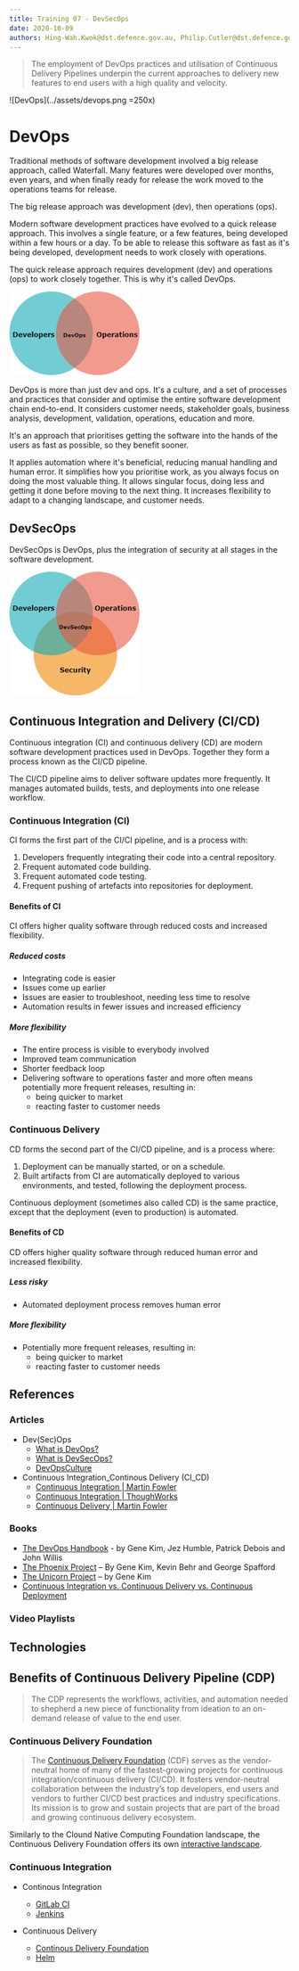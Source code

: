 ```yaml
---
title: Training 07 - DevSecOps
date: 2020-10-09
authors: Hing-Wah.Kwok@dst.defence.gov.au, Philip.Cutler@dst.defence.gov.au
---
```


<!-- # Training 07 - DevSecOps and Continuous Delivery Pipelines -->

> The employment of DevOps practices and utilisation of Continuous Delivery Pipelines underpin the current approaches to delivery new features to end users with a high quality and velocity.

![DevOps](../assets/devops.png =250x)

# DevOps

Traditional methods of software development involved a big release approach, called Waterfall. Many features were developed over months, even years, and when finally ready for release the work moved to the operations teams for release.

The big release approach was development (dev), then operations (ops).

Modern software development practices have evolved to a quick release approach. This involves a single feature, or a few features, being developed within a few hours or a day. To be able to release this software as fast as it's being developed, development needs to work closely with operations.

The quick release approach requires development (dev) and operations (ops) to work closely together. This is why it's called DevOps.

![DevOps venn diagram](../assets/DevOps_venn.png)

DevOps is more than just dev and ops. It's a culture, and a set of processes and practices that consider and optimise the entire software development chain end-to-end. It considers customer needs, stakeholder goals, business analysis, development, validation, operations, education and more.

It's an approach that prioritises getting the software into the hands of the users as fast as possible, so they benefit sooner.

It applies automation where it's beneficial, reducing manual handling and human error. It simplifies how you prioritise work, as you always focus on doing the most valuable thing. It allows singular focus, doing less and getting it done before moving to the next thing. It increases flexibility to adapt to a changing landscape, and customer needs.

## DevSecOps

DevSecOps is DevOps, plus the integration of security at all stages in the software development.

![DevSecOps venn diagram](../assets/DevSecOps_venn.png)

## Continuous Integration and Delivery (CI/CD)
Continuous integration (CI) and continuous delivery (CD) are modern software development practices used in DevOps. Together they form a process known as the CI/CD pipeline.

The CI/CD pipeline aims to deliver software updates more frequently. It manages automated builds, tests, and deployments into one release workflow.

### Continuous Integration (CI)

CI forms the first part of the CI/CI pipeline, and is a process with:
1.	Developers frequently integrating their code into a central repository.
1.	Frequent automated code building.
1.	Frequent automated code testing.
1.	Frequent pushing of artefacts into repositories for deployment.

#### Benefits of CI

CI offers higher quality software through reduced costs and increased flexibility.

##### Reduced costs

* Integrating code is easier
* Issues come up earlier
* Issues are easier to troubleshoot, needing less time to resolve
* Automation results in fewer issues and increased efficiency

##### More flexibility

* The entire process is visible to everybody involved
* Improved team communication
* Shorter feedback loop
* Delivering software to operations faster and more often means potentially more frequent releases, resulting in:
  * being quicker to market
  * reacting faster to customer needs

### Continuous Delivery

CD forms the second part of the CI/CD pipeline, and is a process where:
1. Deployment can be manually started, or on a schedule.
1. Built artifacts from CI are automatically deployed to various environments, and tested, following the deployment process.

Continuous deployment (sometimes also called CD) is the same practice, except that the deployment (even to production) is  automated.

#### Benefits of CD

CD offers higher quality software through reduced human error and increased flexibility.

##### Less risky

* Automated deployment process removes human error

##### More flexibility

* Potentially more frequent releases, resulting in:
  * being quicker to market
  * reacting faster to customer needs

## References

### Articles

- Dev(Sec)Ops
  - [What is DevOps?](https://theagileadmin.com/what-is-devops/)
  - [What is DevSecOps?](https://www.redhat.com/en/topics/devops/what-is-devsecops)
  - [DevOpsCulture](https://www.martinfowler.com/bliki/DevOpsCulture.html)
- Continuous Integration_Continous Delivery (CI_CD)
  - [Continuous Integration | Martin Fowler](https://martinfowler.com/articles/continuousIntegration.html)
  - [Continuous Integration | ThoughWorks](https://www.thoughtworks.com/continuous-integration)
  - [Continuous Delivery | Martin Fowler](https://www.martinfowler.com/bliki/ContinuousDelivery.html)

### Books

- [The DevOps Handbook](https://learning.oreilly.com/library/view/the-devops-handbook/9781457191381/) - by Gene Kim, Jez Humble, Patrick Debois and John Willis
- [The Phoenix Project](https://learning.oreilly.com/library/view/the-phoenix-project/9781457191350/) – By Gene Kim, Kevin Behr and George Spafford
- [The Unicorn Project](https://learning.oreilly.com/library/view/the-unicorn-project/9781098124175/) – by Gene Kim
- [Continuous Integration vs. Continuous Delivery vs. Continuous Deployment](https://learning.oreilly.com/library/view/continuous-integration-vs/9781492088943/)

### Video Playlists

## Technologies

## Benefits of Continuous Delivery Pipeline (CDP)

> The CDP represents the workflows, activities, and automation needed to shepherd a new piece of functionality from ideation to an on-demand release of value to the end user.

### Continuous Delivery Foundation

> The [Continuous Delivery Foundation](https://cd.foundation) (CDF) serves as the vendor-neutral home of many of the fastest-growing projects for continuous integration/continuous delivery (CI/CD). It fosters vendor-neutral collaboration between the industry’s top developers, end users and vendors to further CI/CD best practices and industry specifications. Its mission is to grow and sustain projects that are part of the broad and growing continuous delivery ecosystem.

Similarly to the Clound Native Computing Foundation landscape, the Continuous Delivery Foundation offers its own [interactive landscape](https://landscape.cd.foundation/).

### Continuous Integration

- Continous Integration

  - [GitLab CI](https://about.gitlab.com/)
  - [Jenkins](https://www.jenkins.io/)

- Continuous Delivery

  - [Continous Delivery Foundation](https://cd.foundation/)
  - [Helm](https://helm.sh/)

